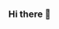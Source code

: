 ### Hi there 👋

<!--
**hudaifc/hudaifc** is a ✨ _special_ ✨ repository because its `README.md` (this file) appears on your GitHub profile.

Here are some ideas to get you started:

# 💫 About Me:
🎯 Currently Focusing on React.js.<br>📬 Reach Me at hudaifofficial@gmail.com


## 🌐 Socials:
[![Instagram](https://img.shields.io/badge/Instagram-%23E4405F.svg?logo=Instagram&logoColor=white)](https://instagram.com/hudaiif) [![Twitter](https://img.shields.io/badge/Twitter-%231DA1F2.svg?logo=Twitter&logoColor=white)](https://twitter.com/hudaifc) 

# 💻 Tech Stack:
![HTML5](https://img.shields.io/badge/html5-%23E34F26.svg?style=for-the-badge&logo=html5&logoColor=white) ![React](https://img.shields.io/badge/react-%2320232a.svg?style=for-the-badge&logo=react&logoColor=%2361DAFB)
# 📊 GitHub Stats:
![](https://github-readme-stats.vercel.app/api?username=hudaifc&theme=vue&hide_border=true&include_all_commits=false&count_private=false)<br/>
![](https://github-readme-streak-stats.herokuapp.com/?user=hudaifc&theme=vue&hide_border=true)<br/>
![](https://github-readme-stats.vercel.app/api/top-langs/?username=hudaifc&theme=vue&hide_border=true&include_all_commits=false&count_private=false&layout=compact)

## 🐦 Latest Tweet
[![](https://gtce.itsvg.in/api?username=hudaifc)](https://github.com/VishwaGauravIn/github-twitter-card-embed)

---
[![](https://visitcount.itsvg.in/api?id=hudaifc&icon=0&color=3)](https://visitcount.itsvg.in)


